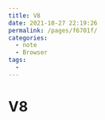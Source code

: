 ```yaml
---
title: V8
date: 2021-10-27 22:19:26
permalink: /pages/f6701f/
categories:
  - note
  - Browser
tags:
  - 
---
```

# V8